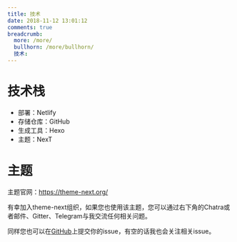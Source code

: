 ```yaml
---
title: 技术
date: 2018-11-12 13:01:12
comments: true
breadcrumb:
  more: /more/
  bullhorn: /more/bullhorn/
  技术:
---
```


# 技术栈
- 部署：Netlify
- 存储仓库：GitHub
- 生成工具：Hexo
- 主题：NexT

# 主题
主题官网：<https://theme-next.org/>    

有幸加入theme-next组织，如果您也使用该主题，您可以通过右下角的Chatra或者邮件、Gitter、Telegram与我交流任何相关问题。   

同样您也可以在[GitHub](https://github.com/theme-next/hexo-theme-next)上提交你的issue，有空的话我也会关注相关issue。   
